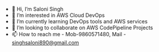 - 👋 Hi, I’m Saloni Singh
- 👀 I’m interested in AWS Cloud DevOps
- 🌱 I’m currently learning DevOps tools and AWS services
- 💞️ I’m looking to collaborate on AWS CodePipeline Projects
- 📫 How to reach me - Mob-9860571480, Mail - singhsaloni890@gmail.com


